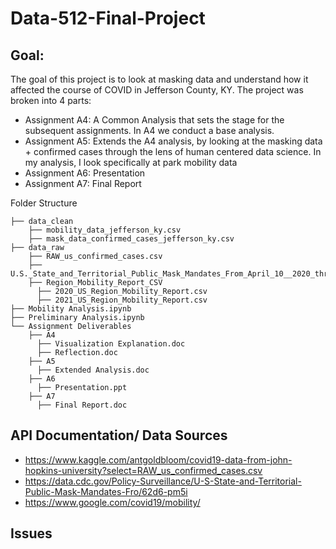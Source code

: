 # Data-512-Final-Project

## Goal:
The goal of this project is to look at masking data and understand how it affected the course of COVID in Jefferson County, KY. The project was broken into 4 parts:

- Assignment A4: A Common Analysis that sets the stage for the subsequent assignments. In A4 we conduct a base analysis. 
- Assignment A5: Extends the A4 analysis, by looking at the masking data + confirmed cases through the lens of human centered data science. In my analysis, I look specifically at park mobility data
- Assignment A6: Presentation
- Assignment A7: Final Report


Folder Structure
```
├── data_clean
    ├── mobility_data_jefferson_ky.csv
    ├── mask_data_confirmed_cases_jefferson_ky.csv
├── data_raw
    ├── RAW_us_confirmed_cases.csv
    ├── U.S._State_and_Territorial_Public_Mask_Mandates_From_April_10__2020_through_August_15__2021_by_County_by_Day.csv
    ├── Region_Mobility_Report_CSV
      ├── 2020_US_Region_Mobility_Report.csv
      ├── 2021_US_Region_Mobility_Report.csv
├── Mobility Analysis.ipynb
├── Preliminary Analysis.ipynb
└── Assignment Deliverables
    ├── A4
      ├── Visualization Explanation.doc
      ├── Reflection.doc
    ├── A5
      ├── Extended Analysis.doc
    ├── A6
      ├── Presentation.ppt
    ├── A7
      ├── Final Report.doc
```

## API Documentation/ Data Sources

- https://www.kaggle.com/antgoldbloom/covid19-data-from-john-hopkins-university?select=RAW_us_confirmed_cases.csv
- https://data.cdc.gov/Policy-Surveillance/U-S-State-and-Territorial-Public-Mask-Mandates-Fro/62d6-pm5i
- https://www.google.com/covid19/mobility/

## Issues
